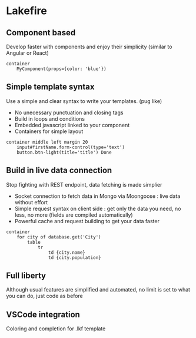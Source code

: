 # Lakefire

## Component based

Develop faster with components and enjoy their simplicity (similar to Angular or React)

```
container
    MyComponent(props={color: 'blue'})
```


## Simple template syntax

Use a simple and clear syntax to write your templates. (pug like)
- No unecessary punctuation and closing tags
- Build in loops and conditions
- Embedded javascript linked to your component
- Containers for simple layout

```
container middle left margin 20
    input#firstName.form-control(type='text')
    button.btn-light(title='title') Done
```

## Build in live data connection

Stop fighting with REST endpoint, data fetching is made simplier
- Socket connection to fetch data in Mongo via Moongoose : live data without effort
- Simple request syntax on client side : get only the data you need, no less, no more (fields are compiled automatically)
- Powerful cache and request building to get your data faster

```
container
    for city of database.get('City')
        table
            tr
                td {city.name}
                td {city.population}
```

## Full liberty

Although usual features are simplified and automated, no limit is set to what you can do, just code as before

## VSCode integration

Coloring and completion for .lkf template